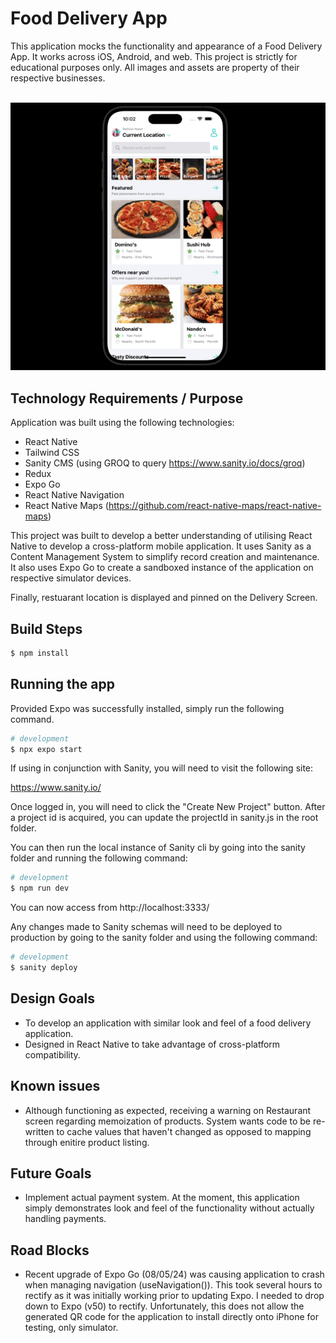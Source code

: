 # Food Delivery App

This application mocks the functionality and appearance of a Food Delivery App. It works across iOS, Android, and web. This project is strictly for educational purposes only. All images and assets are property of their respective businesses.

<br />

<div style='text-align: center;'>
  <img src='./demo480.gif' alt='demo' />
</div>

## Technology Requirements / Purpose

Application was built using the following technologies:

-    React Native
-    Tailwind CSS
-    Sanity CMS (using GROQ to query https://www.sanity.io/docs/groq)
-    Redux
-    Expo Go
-    React Native Navigation
-    React Native Maps (https://github.com/react-native-maps/react-native-maps)

This project was built to develop a better understanding of utilising React Native to develop a cross-platform mobile application. It uses Sanity as a Content Management System to simplify record creation and maintenance. It also uses Expo Go to create a sandboxed instance of the application on respective simulator devices.

Finally, restuarant location is displayed and pinned on the Delivery Screen.

## Build Steps

```bash
$ npm install
```

## Running the app

Provided Expo was successfully installed, simply run the following command.

```bash
# development
$ npx expo start
```

If using in conjunction with Sanity, you will need to visit the following site:

https://www.sanity.io/

Once logged in, you will need to click the "Create New Project" button. After a project id is acquired, you can update the projectId in sanity.js in the root folder.

You can then run the local instance of Sanity cli by going into the sanity folder and running the following command:

```bash
# development
$ npm run dev
```

You can now access from http://localhost:3333/

Any changes made to Sanity schemas will need to be deployed to production by going to the sanity folder and using the following command:

```bash
# development
$ sanity deploy
```

## Design Goals

-    To develop an application with similar look and feel of a food delivery application.
-    Designed in React Native to take advantage of cross-platform compatibility.

## Known issues

-    Although functioning as expected, receiving a warning on Restaurant screen regarding memoization of products. System wants code to be re-written to cache values that haven't changed as opposed to mapping through enitire product listing.

## Future Goals

-    Implement actual payment system. At the moment, this application simply demonstrates look and feel of the functionality without actually handling payments.

## Road Blocks

-    Recent upgrade of Expo Go (08/05/24) was causing application to crash when managing navigation (useNavigation()). This took several hours to rectify as it was initially working prior to updating Expo. I needed to drop down to Expo (v50) to rectify. Unfortunately, this does not allow the generated QR code for the application to install directly onto iPhone for testing, only simulator.
